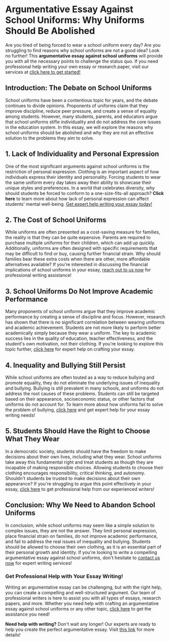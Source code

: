 # Argumentative Essay Against School Uniforms: Why Uniforms Should Be Abolished

Are you tired of being forced to wear a school uniform every day? Are you struggling to find reasons why school uniforms are not a good idea? Look no further! This **argumentative essay against school uniforms** will provide you with all the necessary points to challenge the status quo. If you need professional help writing your own essay or research paper, visit our services at [click here to get started!](https://tinyurl.com/topessay?keyword=argumentative+essay+against+school+uniforms)

## Introduction: The Debate on School Uniforms

School uniforms have been a contentious topic for years, and the debate continues to divide opinions. Proponents of uniforms claim that they improve discipline, reduce peer pressure, and create a sense of equality among students. However, many students, parents, and educators argue that school uniforms stifle individuality and do not address the core issues in the education system. In this essay, we will explore the reasons why school uniforms should be abolished and why they are not an effective solution to the problems they aim to solve.

## 1. Lack of Individuality and Personal Expression

One of the most significant arguments against school uniforms is the restriction of personal expression. Clothing is an important aspect of how individuals express their identity and personality. Forcing students to wear the same uniform every day takes away their ability to showcase their unique styles and preferences. In a world that celebrates diversity, why should students be forced to conform to a one-size-fits-all approach? **Click here** to learn more about how lack of personal expression can affect students' mental well-being. [Get expert help writing your essay today!](https://tinyurl.com/topessay?keyword=argumentative+essay+against+school+uniforms)

## 2. The Cost of School Uniforms

While uniforms are often presented as a cost-saving measure for families, the reality is that they can be quite expensive. Parents are required to purchase multiple uniforms for their children, which can add up quickly. Additionally, uniforms are often designed with specific requirements that may be difficult to find or buy, causing further financial strain. Why should families bear these extra costs when there are other, more affordable alternatives available? If you're interested in discussing the financial implications of school uniforms in your essay, [reach out to us now](https://tinyurl.com/topessay?keyword=argumentative+essay+against+school+uniforms) for professional writing assistance!

## 3. School Uniforms Do Not Improve Academic Performance

Many proponents of school uniforms argue that they improve academic performance by creating a sense of discipline and focus. However, research has shown that there is no significant correlation between wearing uniforms and academic achievement. Students are not more likely to perform better academically simply because they wear a uniform. The key to academic success lies in the quality of education, teacher effectiveness, and the student's own motivation, not their clothing. If you're looking to explore this topic further, [click here](https://tinyurl.com/topessay?keyword=argumentative+essay+against+school+uniforms) for expert help on crafting your essay.

## 4. Inequality and Bullying Still Persist

While school uniforms are often touted as a way to reduce bullying and promote equality, they do not eliminate the underlying issues of inequality and bullying. Bullying is still prevalent in many schools, and uniforms do not address the root causes of these problems. Students can still be targeted based on their appearance, socioeconomic status, or other factors that uniforms do not account for. To learn more about how uniforms fail to solve the problem of bullying, [click here](https://tinyurl.com/topessay?keyword=argumentative+essay+against+school+uniforms) and get expert help for your essay writing needs!

## 5. Students Should Have the Right to Choose What They Wear

In a democratic society, students should have the freedom to make decisions about their own lives, including what they wear. School uniforms take away this fundamental right and treat students as though they are incapable of making responsible choices. Allowing students to choose their clothing encourages responsibility, critical thinking, and autonomy. Shouldn't students be trusted to make decisions about their own appearance? If you're struggling to argue this point effectively in your essay, [click here](https://tinyurl.com/topessay?keyword=argumentative+essay+against+school+uniforms) to get professional help from our experienced writers!

## Conclusion: Why We Need to Abandon School Uniforms

In conclusion, while school uniforms may seem like a simple solution to complex issues, they are not the answer. They limit personal expression, place financial strain on families, do not improve academic performance, and fail to address the real issues of inequality and bullying. Students should be allowed to choose their own clothing, as it is an essential part of their personal growth and identity. If you're looking to write a compelling argumentative essay against school uniforms, don't hesitate to [contact us now](https://tinyurl.com/topessay?keyword=argumentative+essay+against+school+uniforms) for expert writing services!

### Get Professional Help with Your Essay Writing!

Writing an argumentative essay can be challenging, but with the right help, you can create a compelling and well-structured argument. Our team of professional writers is here to assist you with all types of essays, research papers, and more. Whether you need help with crafting an argumentative essay against school uniforms or any other topic, [click here](https://tinyurl.com/topessay?keyword=argumentative+essay+against+school+uniforms) to get the assistance you need!

**Need help with writing?** Don't wait any longer! Our experts are ready to help you create the perfect argumentative essay. Visit [this link](https://tinyurl.com/topessay?keyword=argumentative+essay+against+school+uniforms) for more details!
